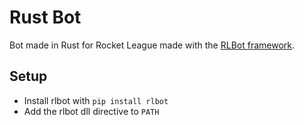 # Rust Bot
Bot made in Rust for Rocket League made with the [RLBot framework](https://github.com/RLBot/RLBot).

## Setup
- Install rlbot with `pip install rlbot`
- Add the rlbot dll directive to `PATH` 
